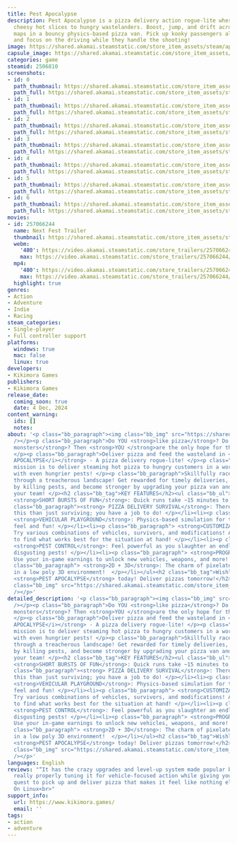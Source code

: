 ```yaml
---
title: Pest Apocalypse
description: Pest Apocalypse is a pizza delivery action rogue-lite where you deliver
  cheesy hot slices to hungry wastelanders. Boost, jump, and drift across different
  maps in a bouncy physics-based pizza van. Pick up kooky passengers along the way
  and focus on the driving while they handle the shooting!
image: https://shared.akamai.steamstatic.com/store_item_assets/steam/apps/2506810/header.jpg?t=1730917984
capsule_image: https://shared.akamai.steamstatic.com/store_item_assets/steam/apps/2506810/2e6045acab6ed64cc1d0143c7d659da101bf387c/capsule_231x87.jpg?t=1730917984
categories: game
steamid: 2506810
screenshots:
- id: 0
  path_thumbnail: https://shared.akamai.steamstatic.com/store_item_assets/steam/apps/2506810/ss_28516977c7cc277b4b134a4d8c8503cfd94044a8.600x338.jpg?t=1730917984
  path_full: https://shared.akamai.steamstatic.com/store_item_assets/steam/apps/2506810/ss_28516977c7cc277b4b134a4d8c8503cfd94044a8.1920x1080.jpg?t=1730917984
- id: 1
  path_thumbnail: https://shared.akamai.steamstatic.com/store_item_assets/steam/apps/2506810/ss_94c26e6abb8b381ba2bfd4ae5647409a7d68982d.600x338.jpg?t=1730917984
  path_full: https://shared.akamai.steamstatic.com/store_item_assets/steam/apps/2506810/ss_94c26e6abb8b381ba2bfd4ae5647409a7d68982d.1920x1080.jpg?t=1730917984
- id: 2
  path_thumbnail: https://shared.akamai.steamstatic.com/store_item_assets/steam/apps/2506810/ss_8ee6c7a7b30a7255ef9462f6fd0f0f76fd6840da.600x338.jpg?t=1730917984
  path_full: https://shared.akamai.steamstatic.com/store_item_assets/steam/apps/2506810/ss_8ee6c7a7b30a7255ef9462f6fd0f0f76fd6840da.1920x1080.jpg?t=1730917984
- id: 3
  path_thumbnail: https://shared.akamai.steamstatic.com/store_item_assets/steam/apps/2506810/ss_298a4da30e129c7291e75bf181c5ccb865382c61.600x338.jpg?t=1730917984
  path_full: https://shared.akamai.steamstatic.com/store_item_assets/steam/apps/2506810/ss_298a4da30e129c7291e75bf181c5ccb865382c61.1920x1080.jpg?t=1730917984
- id: 4
  path_thumbnail: https://shared.akamai.steamstatic.com/store_item_assets/steam/apps/2506810/ss_bd5bf55478c36983c80a8f81c47a4a21d5ec699b.600x338.jpg?t=1730917984
  path_full: https://shared.akamai.steamstatic.com/store_item_assets/steam/apps/2506810/ss_bd5bf55478c36983c80a8f81c47a4a21d5ec699b.1920x1080.jpg?t=1730917984
- id: 5
  path_thumbnail: https://shared.akamai.steamstatic.com/store_item_assets/steam/apps/2506810/ss_614c540b59a8a1ce0ca2f9012c39ce11b0a0801e.600x338.jpg?t=1730917984
  path_full: https://shared.akamai.steamstatic.com/store_item_assets/steam/apps/2506810/ss_614c540b59a8a1ce0ca2f9012c39ce11b0a0801e.1920x1080.jpg?t=1730917984
- id: 6
  path_thumbnail: https://shared.akamai.steamstatic.com/store_item_assets/steam/apps/2506810/ss_439846ebecdc8f3f18ff107b66f66b3aa5a957a6.600x338.jpg?t=1730917984
  path_full: https://shared.akamai.steamstatic.com/store_item_assets/steam/apps/2506810/ss_439846ebecdc8f3f18ff107b66f66b3aa5a957a6.1920x1080.jpg?t=1730917984
movies:
- id: 257066244
  name: Next Fest Trailer
  thumbnail: https://shared.akamai.steamstatic.com/store_item_assets/steam/apps/257066244/dd4c38a07fcb35069f37212b9daf0a03391e3547/movie_600x337.jpg?t=1729289932
  webm:
    '480': https://video.akamai.steamstatic.com/store_trailers/257066244/movie480_vp9.webm?t=1729289932
    max: https://video.akamai.steamstatic.com/store_trailers/257066244/movie_max_vp9.webm?t=1729289932
  mp4:
    '480': https://video.akamai.steamstatic.com/store_trailers/257066244/movie480.mp4?t=1729289932
    max: https://video.akamai.steamstatic.com/store_trailers/257066244/movie_max.mp4?t=1729289932
  highlight: true
genres:
- Action
- Adventure
- Indie
- Racing
steam_categories:
- Single-player
- Full controller support
platforms:
  windows: true
  mac: false
  linux: true
developers:
- Kikimora Games
publishers:
- Kikimora Games
release_date:
  coming_soon: true
  date: 4 Dec, 2024
content_warning:
  ids: []
  notes:
about: '<p class="bb_paragraph"><img class="bb_img" src="https://shared.akamai.steamstatic.com/store_item_assets/steam/apps/2506810/extras/gif_large_gameplay.gif?t=1730917984"
  /></p><p class="bb_paragraph">Do YOU <strong>like pizza</strong>? Do YOU <strong>hate
  monsters</strong>? Then <strong>YOU </strong>are the only hope for the hungry wastelanders!
  </p><p class="bb_paragraph">Deliver pizza and feed the wasteland in <strong><i>PEST
  APOCALYPSE</i></strong> - A pizza delivery rogue-lite! </p><p class="bb_paragraph">Your
  mission is to deliver steaming hot pizza to hungry customers in a world infested
  with even hungrier pests! </p><p class="bb_paragraph">Skillfully race your vehicle
  through a treacherous landscape! Get rewarded for timely deliveries, collect XP
  by killing pests, and become stronger by upgrading your pizza van and leveling up
  your team! </p><h2 class="bb_tag">KEY FEATURES</h2><ul class="bb_ul"><li><p class="bb_paragraph">
  <strong>SHORT BURSTS OF FUN</strong>: Quick runs take ~15 minutes to complete! </p></li><li><p
  class="bb_paragraph"><strong> PIZZA DELIVERY SURVIVAL</strong>: There is more to
  this than just surviving; you have a job to do! </p></li><li><p class="bb_paragraph">
  <strong>VEHICULAR PLAYGROUND</strong>: Physics-based simulation for the best driving
  feel and fun! </p></li><li><p class="bb_paragraph"> <strong>CUSTOMIZATION</strong>:
  Try various combinations of vehicles, survivors, and modifications! Adapt and experiment
  to find what works best for the situation at hand! </p></li><li><p class="bb_paragraph">
  <strong>PEST CONTROL</strong>: Feel powerful as you slaughter an endless horde of
  disgusting pests! </p></li><li><p class="bb_paragraph"> <strong>PROGRESSION</strong>:
  Use your in-game earnings to unlock new vehicles, weapons, and more! </p></li><li><p
  class="bb_paragraph"> <strong>2D + 3D</strong>: The charm of pixelated 2D sprites
  in a low poly 3D environment!  </p></li></ul><h2 class="bb_tag">Wishlist and follow
  <strong>PEST APOCALYPSE</strong> today! Deliver pizzas tomorrow!</h2><p class="bb_paragraph"><img
  class="bb_img" src="https://shared.akamai.steamstatic.com/store_item_assets/steam/apps/2506810/extras/content_showcase.gif?t=1730917984"
  /></p>'
detailed_description: '<p class="bb_paragraph"><img class="bb_img" src="https://shared.akamai.steamstatic.com/store_item_assets/steam/apps/2506810/extras/gif_large_gameplay.gif?t=1730917984"
  /></p><p class="bb_paragraph">Do YOU <strong>like pizza</strong>? Do YOU <strong>hate
  monsters</strong>? Then <strong>YOU </strong>are the only hope for the hungry wastelanders!
  </p><p class="bb_paragraph">Deliver pizza and feed the wasteland in <strong><i>PEST
  APOCALYPSE</i></strong> - A pizza delivery rogue-lite! </p><p class="bb_paragraph">Your
  mission is to deliver steaming hot pizza to hungry customers in a world infested
  with even hungrier pests! </p><p class="bb_paragraph">Skillfully race your vehicle
  through a treacherous landscape! Get rewarded for timely deliveries, collect XP
  by killing pests, and become stronger by upgrading your pizza van and leveling up
  your team! </p><h2 class="bb_tag">KEY FEATURES</h2><ul class="bb_ul"><li><p class="bb_paragraph">
  <strong>SHORT BURSTS OF FUN</strong>: Quick runs take ~15 minutes to complete! </p></li><li><p
  class="bb_paragraph"><strong> PIZZA DELIVERY SURVIVAL</strong>: There is more to
  this than just surviving; you have a job to do! </p></li><li><p class="bb_paragraph">
  <strong>VEHICULAR PLAYGROUND</strong>: Physics-based simulation for the best driving
  feel and fun! </p></li><li><p class="bb_paragraph"> <strong>CUSTOMIZATION</strong>:
  Try various combinations of vehicles, survivors, and modifications! Adapt and experiment
  to find what works best for the situation at hand! </p></li><li><p class="bb_paragraph">
  <strong>PEST CONTROL</strong>: Feel powerful as you slaughter an endless horde of
  disgusting pests! </p></li><li><p class="bb_paragraph"> <strong>PROGRESSION</strong>:
  Use your in-game earnings to unlock new vehicles, weapons, and more! </p></li><li><p
  class="bb_paragraph"> <strong>2D + 3D</strong>: The charm of pixelated 2D sprites
  in a low poly 3D environment!  </p></li></ul><h2 class="bb_tag">Wishlist and follow
  <strong>PEST APOCALYPSE</strong> today! Deliver pizzas tomorrow!</h2><p class="bb_paragraph"><img
  class="bb_img" src="https://shared.akamai.steamstatic.com/store_item_assets/steam/apps/2506810/extras/content_showcase.gif?t=1730917984"
  /></p>'
languages: English
reviews: "“It has the crazy upgrades and level-up system made popular by Vampire Survivors,
  really properly tuning it for vehicle-focused action while giving you a constant
  quest to pick up and deliver pizza that makes it feel like nothing else. Great fun.”<br>Gaming
  On Linux<br>"
support_info:
  url: https://www.kikimora.games/
  email: ''
tags:
- action
- adventure
---
```

